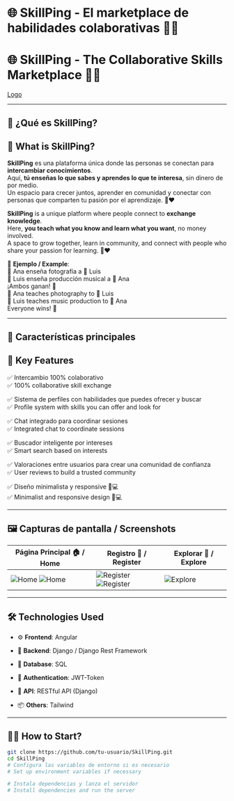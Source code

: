# 🌐 SkillPing - El marketplace de habilidades colaborativas 🤝✨  
# 🌐 SkillPing - The Collaborative Skills Marketplace 🤝✨

[Logo](https://github.com/user-attachments/assets/8dd1319b-7cf7-4711-b15a-07b672ea83e3)

---

## 🚀 ¿Qué es SkillPing?  
## 🚀 What is SkillPing?

**SkillPing** es una plataforma única donde las personas se conectan para **intercambiar conocimientos**.  
Aquí, **tú enseñas lo que sabes y aprendes lo que te interesa**, sin dinero de por medio.  
Un espacio para crecer juntos, aprender en comunidad y conectar con personas que comparten tu pasión por el aprendizaje. 🧠❤️  

**SkillPing** is a unique platform where people connect to **exchange knowledge**.  
Here, **you teach what you know and learn what you want**, no money involved.  
A space to grow together, learn in community, and connect with people who share your passion for learning. 🧠❤️

🎯 **Ejemplo / Example**:  
👩 Ana enseña fotografía a 🧑 Luis  
🧑 Luis enseña producción musical a 👩 Ana  
¡Ambos ganan! 🎉  
👩 Ana teaches photography to 🧑 Luis  
🧑 Luis teaches music production to 👩 Ana  
Everyone wins! 🎉

---

## 🧩 Características principales  
## 🧩 Key Features

✅ Intercambio 100% colaborativo  
✅ 100% collaborative skill exchange  

✅ Sistema de perfiles con habilidades que puedes ofrecer y buscar  
✅ Profile system with skills you can offer and look for  

✅ Chat integrado para coordinar sesiones  
✅ Integrated chat to coordinate sessions  

✅ Buscador inteligente por intereses  
✅ Smart search based on interests  

✅ Valoraciones entre usuarios para crear una comunidad de confianza  
✅ User reviews to build a trusted community  

✅ Diseño minimalista y responsive 📱💻  
✅ Minimalist and responsive design 📱💻

---

## 🖼️ Capturas de pantalla / Screenshots

| Página Principal 🏠 / Home | Registro 👥 / Register | Explorar 💬 / Explore |
|----------------------------|------------------------|------------------------|
| ![Home](https://github.com/user-attachments/assets/1410dcfc-d12e-430b-97f4-e2d446b53031) ![Home](https://github.com/user-attachments/assets/7b1c9876-d329-4623-8d38-d3ed1759d5d6) | ![Register](https://github.com/user-attachments/assets/2836c5d7-8055-4a8d-ad6b-7c482c7424cb) ![Register](https://github.com/user-attachments/assets/52da38eb-254a-427d-a5b5-b86206cd492c) | ![Explore](https://github.com/user-attachments/assets/f22b9156-ccac-4fc9-a6c0-6d970483fc71) |

---

## 🛠️ Technologies Used

- ⚙️ **Frontend**: Angular  

- 🧠 **Backend**: Django / Django Rest Framework  

- 💾 **Database**: SQL  

- 🧪 **Authentication**: JWT-Token  

- 🔌 **API**: RESTful API (Django)  

- 📦 **Others**: Tailwind

---

## 🧑‍💻 How to Start?

```bash
git clone https://github.com/tu-usuario/SkillPing.git
cd SkillPing
# Configura las variables de entorno si es necesario
# Set up environment variables if necessary

# Instala dependencias y lanza el servidor
# Install dependencies and run the server
